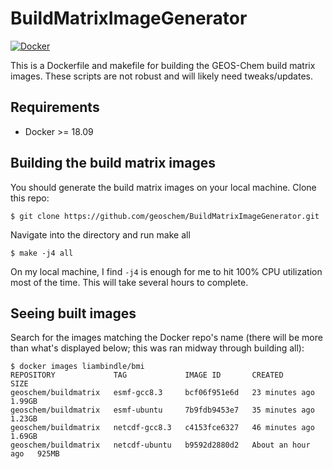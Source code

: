 # BuildMatrixImageGenerator
[![Docker](https://github.com/geoschem/BuildMatrixImageGenerator/actions/workflows/docker-publish.yml/badge.svg)](https://github.com/geoschem/BuildMatrixImageGenerator/actions/workflows/docker-publish.yml)

This is a Dockerfile and makefile for building the GEOS-Chem build matrix images. These scripts are not robust and will likely need tweaks/updates.

## Requirements
- Docker >= 18.09

## Building the build matrix images
You should generate the build matrix images on your local machine. Clone this repo:
```console
$ git clone https://github.com/geoschem/BuildMatrixImageGenerator.git
```
Navigate into the directory and run make all
```console
$ make -j4 all
```

On my local machine, I find `-j4` is enough for me to hit 100% CPU utilization most of the time. This will take several hours to complete.

## Seeing built images
Search for the images matching the Docker repo's name (there will be more than what's displayed below; this was ran midway through building all):
```console
$ docker images liambindle/bmi
REPOSITORY             TAG             IMAGE ID       CREATED             SIZE
geoschem/buildmatrix   esmf-gcc8.3     bcf06f951e6d   23 minutes ago      1.99GB
geoschem/buildmatrix   esmf-ubuntu     7b9fdb9453e7   35 minutes ago      1.23GB
geoschem/buildmatrix   netcdf-gcc8.3   c4153fce6327   46 minutes ago      1.69GB
geoschem/buildmatrix   netcdf-ubuntu   b9592d2880d2   About an hour ago   925MB
```
